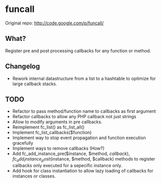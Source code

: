 # funcall

Original repo: http://code.google.com/p/funcall/

## What?

Register pre and post processing callbacks for any function or method.

## Changelog

* Rework internal datastructure from a list to a hashtable to optimize for large callback stacks.

## TODO

* Refactor to pass method/function name to callbacks as first argument
* Refactor callbacks to allow any PHP callback not just strings
* Allow to modify arguments in pre callbacks.
* Reimplement fc_list() as fc_list_all()
* Implement fc_list_callbacks($function)
* Implement way to stop event propagation and function execution gracefully
* Implement ways to remove callbacks (How?)
* Add fc_add_instance_pre($instance, $method, $callback), fc_add_instance_post($instance, $method, $callback) methods to register callbacks only executed for a sepecific instance only.
* Add hook for class instantiation to allow lazy loading of callbacks for instances or classes.

